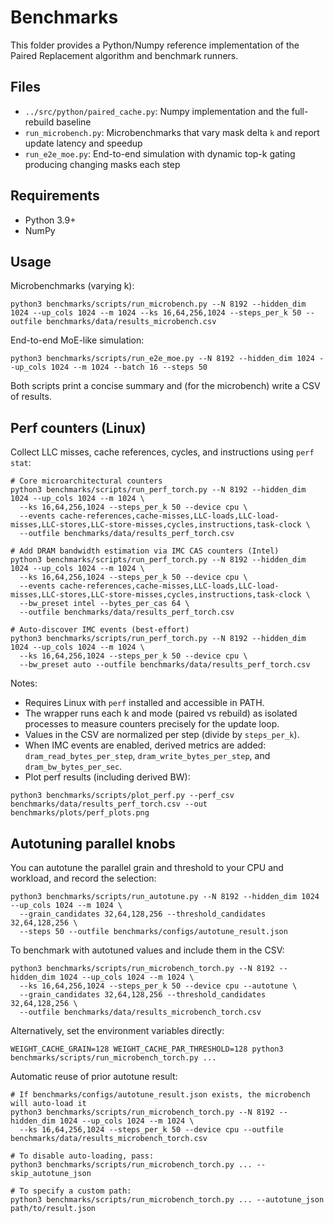 # Benchmarks

This folder provides a Python/Numpy reference implementation of the Paired Replacement algorithm and benchmark runners.

## Files

- `../src/python/paired_cache.py`: Numpy implementation and the full-rebuild baseline
- `run_microbench.py`: Microbenchmarks that vary mask delta `k` and report update latency and speedup
- `run_e2e_moe.py`: End-to-end simulation with dynamic top-k gating producing changing masks each step

## Requirements

- Python 3.9+
- NumPy

## Usage

Microbenchmarks (varying k):

```
python3 benchmarks/scripts/run_microbench.py --N 8192 --hidden_dim 1024 --up_cols 1024 --m 1024 --ks 16,64,256,1024 --steps_per_k 50 --outfile benchmarks/data/results_microbench.csv
```

End-to-end MoE-like simulation:

```
python3 benchmarks/scripts/run_e2e_moe.py --N 8192 --hidden_dim 1024 --up_cols 1024 --m 1024 --batch 16 --steps 50
```

Both scripts print a concise summary and (for the microbench) write a CSV of results.

## Perf counters (Linux)

Collect LLC misses, cache references, cycles, and instructions using `perf stat`:

```
# Core microarchitectural counters
python3 benchmarks/scripts/run_perf_torch.py --N 8192 --hidden_dim 1024 --up_cols 1024 --m 1024 \
  --ks 16,64,256,1024 --steps_per_k 50 --device cpu \
  --events cache-references,cache-misses,LLC-loads,LLC-load-misses,LLC-stores,LLC-store-misses,cycles,instructions,task-clock \
  --outfile benchmarks/data/results_perf_torch.csv

# Add DRAM bandwidth estimation via IMC CAS counters (Intel)
python3 benchmarks/scripts/run_perf_torch.py --N 8192 --hidden_dim 1024 --up_cols 1024 --m 1024 \
  --ks 16,64,256,1024 --steps_per_k 50 --device cpu \
  --events cache-references,cache-misses,LLC-loads,LLC-load-misses,LLC-stores,LLC-store-misses,cycles,instructions,task-clock \
  --bw_preset intel --bytes_per_cas 64 \
  --outfile benchmarks/data/results_perf_torch.csv

# Auto-discover IMC events (best-effort)
python3 benchmarks/scripts/run_perf_torch.py --N 8192 --hidden_dim 1024 --up_cols 1024 --m 1024 \
  --ks 16,64,256,1024 --steps_per_k 50 --device cpu \
  --bw_preset auto --outfile benchmarks/data/results_perf_torch.csv
```

Notes:
- Requires Linux with `perf` installed and accessible in PATH.
- The wrapper runs each k and mode (paired vs rebuild) as isolated processes to measure counters precisely for the update loop.
- Values in the CSV are normalized per step (divide by `steps_per_k`).
- When IMC events are enabled, derived metrics are added: `dram_read_bytes_per_step`, `dram_write_bytes_per_step`, and `dram_bw_bytes_per_sec`.
- Plot perf results (including derived BW):

```
python3 benchmarks/scripts/plot_perf.py --perf_csv benchmarks/data/results_perf_torch.csv --out benchmarks/plots/perf_plots.png
```

## Autotuning parallel knobs

You can autotune the parallel grain and threshold to your CPU and workload, and record the selection:

```
python3 benchmarks/scripts/run_autotune.py --N 8192 --hidden_dim 1024 --up_cols 1024 --m 1024 \
  --grain_candidates 32,64,128,256 --threshold_candidates 32,64,128,256 \
  --steps 50 --outfile benchmarks/configs/autotune_result.json
```

To benchmark with autotuned values and include them in the CSV:

```
python3 benchmarks/scripts/run_microbench_torch.py --N 8192 --hidden_dim 1024 --up_cols 1024 --m 1024 \
  --ks 16,64,256,1024 --steps_per_k 50 --device cpu --autotune \
  --grain_candidates 32,64,128,256 --threshold_candidates 32,64,128,256 \
  --outfile benchmarks/data/results_microbench_torch.csv
```

Alternatively, set the environment variables directly:

```
WEIGHT_CACHE_GRAIN=128 WEIGHT_CACHE_PAR_THRESHOLD=128 python3 benchmarks/scripts/run_microbench_torch.py ...
```

Automatic reuse of prior autotune result:

```
# If benchmarks/configs/autotune_result.json exists, the microbench will auto-load it
python3 benchmarks/scripts/run_microbench_torch.py --N 8192 --hidden_dim 1024 --up_cols 1024 --m 1024 \
  --ks 16,64,256,1024 --steps_per_k 50 --device cpu --outfile benchmarks/data/results_microbench_torch.csv

# To disable auto-loading, pass:
python3 benchmarks/scripts/run_microbench_torch.py ... --skip_autotune_json

# To specify a custom path:
python3 benchmarks/scripts/run_microbench_torch.py ... --autotune_json path/to/result.json
```
